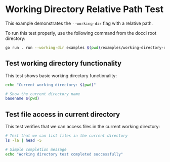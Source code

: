 # Working Directory Relative Path Test

This example demonstrates the `--working-dir` flag with a relative path.

To run this test properly, use the following command from the docci root directory:
```bash docci-ignore
go run . run --working-dir examples $(pwd)/examples/working-directory-relative-test.md
```

## Test working directory functionality

This test shows basic working directory functionality:

```bash
echo "Current working directory: $(pwd)"
```

```bash
# Show the current directory name
basename $(pwd)
```

## Test file access in current directory

This test verifies that we can access files in the current working directory:

```bash
# Test that we can list files in the current directory
ls -la | head -5
```

```bash docci-output-contains="Working directory test completed"
# Simple completion message
echo "Working directory test completed successfully"
```
